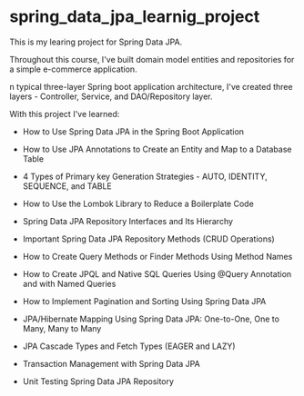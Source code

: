 # spring_data_jpa_learnig_project
This is my learing project for Spring Data JPA.

Throughout this course, I've built domain model entities 
and repositories for a simple e-commerce application.

n typical three-layer Spring boot application architecture, 
I've created three layers - Controller, Service, and DAO/Repository layer.

With this project I've learned:
- How to Use Spring Data JPA in the Spring Boot Application

- How to Use JPA Annotations to Create an Entity and Map to a Database Table

- 4 Types of Primary key Generation Strategies - AUTO, IDENTITY, SEQUENCE, and TABLE

- How to Use the Lombok Library to Reduce a Boilerplate Code

- Spring Data JPA Repository Interfaces and Its Hierarchy

- Important Spring Data JPA Repository Methods (CRUD Operations)

- How to Create Query Methods or Finder Methods Using Method Names

- How to Create JPQL and Native SQL Queries Using @Query Annotation
and with Named Queries

- How to Implement Pagination and Sorting Using Spring Data JPA

- JPA/Hibernate Mapping Using Spring Data JPA: One-to-One, One to Many, Many to Many 
 
- JPA Cascade Types and Fetch Types (EAGER and LAZY)

- Transaction Management with Spring Data JPA

- Unit Testing Spring Data JPA Repository
